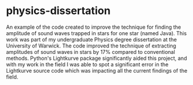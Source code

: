 # physics-dissertation
An example of the code created to improve the technique for finding the amplitude of sound waves trapped in stars for one star (named Java). This work was part of my undergraduate Physics degree dissertation at the University of Warwick. The code improved the technique of extracting amplitudes of sound waves in stars by 17% compared to conventional methods. Python's Lightkurve package significantly aided this project, and with my work in the field I was able to spot a significant error in the Lightkurve source code which was impacting all the current findings of the field. 

